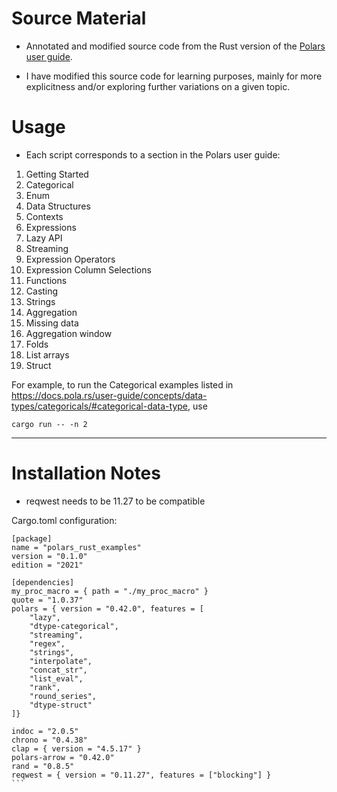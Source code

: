 

# Source Material

* Annotated and modified source code from the Rust version of the [Polars user guide](https://docs.pola.rs/).

* I have modified this source code for learning purposes, mainly for more explicitness and/or exploring further variations on a given topic.


# Usage

* Each script corresponds to a section in the Polars user guide:

1. Getting Started
2. Categorical
3. Enum
4. Data Structures
5. Contexts
6. Expressions
7. Lazy API
8. Streaming
9. Expression Operators
10. Expression Column Selections
11. Functions
12. Casting
13. Strings
14. Aggregation 
15. Missing data
16. Aggregation window
17. Folds
18. List arrays
19. Struct


For example, to run the Categorical examples listed in https://docs.pola.rs/user-guide/concepts/data-types/categoricals/#categorical-data-type, use 

```
cargo run -- -n 2
```

---

# Installation Notes

* reqwest needs to be 11.27 to be compatible


Cargo.toml configuration:

````
[package]
name = "polars_rust_examples"
version = "0.1.0"
edition = "2021"

[dependencies]
my_proc_macro = { path = "./my_proc_macro" }
quote = "1.0.37"
polars = { version = "0.42.0", features = [
	"lazy",
	"dtype-categorical",
	"streaming",
	"regex",
	"strings",
	"interpolate",
	"concat_str",
	"list_eval",
	"rank",
	"round_series",
	"dtype-struct"
]}

indoc = "2.0.5"
chrono = "0.4.38"
clap = { version = "4.5.17" }
polars-arrow = "0.42.0"
rand = "0.8.5"
reqwest = { version = "0.11.27", features = ["blocking"] }
```
